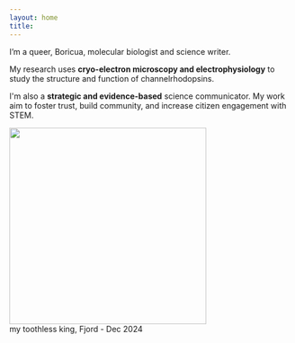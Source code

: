 ```yaml
---
layout: home
title: 
---
```

<div class="about-container">
  <div class="text">
  <p>I’m a queer, Boricua, molecular biologist and science writer.</p>
  <p>My research uses <b>cryo-electron microscopy and electrophysiology</b> to study the structure and function of channelrhodopsins.</p>
  <p>I'm also a <b>strategic and evidence-based</b> science communicator. My work aim to foster trust, build community, and increase citizen engagement with STEM.</p>
  </div>

  <div class="image">
    <img src="https://hltorresvera.github.io/assets/images/profile.png" width="350" />
    <div class="caption">my toothless king, Fjord - Dec 2024</div>
  </div>

</div>
